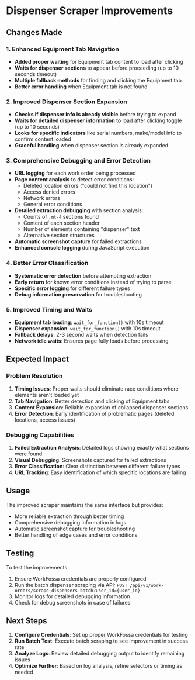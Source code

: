 # Dispenser Scraper Improvements

## Changes Made

### 1. Enhanced Equipment Tab Navigation
- **Added proper waiting** for Equipment tab content to load after clicking
- **Waits for dispenser sections** to appear before proceeding (up to 10 seconds timeout)
- **Multiple fallback methods** for finding and clicking the Equipment tab
- **Better error handling** when Equipment tab is not found

### 2. Improved Dispenser Section Expansion  
- **Checks if dispenser info is already visible** before trying to expand
- **Waits for detailed dispenser information** to load after clicking toggle (up to 10 seconds)
- **Looks for specific indicators** like serial numbers, make/model info to confirm content loaded
- **Graceful handling** when dispenser section is already expanded

### 3. Comprehensive Debugging and Error Detection
- **URL logging** for each work order being processed
- **Page content analysis** to detect error conditions:
  - Deleted location errors ("could not find this location")
  - Access denied errors
  - Network errors  
  - General error conditions
- **Detailed extraction debugging** with section analysis:
  - Counts of `.mt-4` sections found
  - Content of each section header
  - Number of elements containing "dispenser" text
  - Alternative section structures
- **Automatic screenshot capture** for failed extractions
- **Enhanced console logging** during JavaScript execution

### 4. Better Error Classification
- **Systematic error detection** before attempting extraction
- **Early return** for known error conditions instead of trying to parse
- **Specific error logging** for different failure types
- **Debug information preservation** for troubleshooting

### 5. Improved Timing and Waits
- **Equipment tab loading**: `wait_for_function()` with 10s timeout
- **Dispenser expansion**: `wait_for_function()` with 10s timeout  
- **Fallback delays**: 2-3 second waits when detection fails
- **Network idle waits**: Ensures page fully loads before processing

## Expected Impact

### Problem Resolution
1. **Timing Issues**: Proper waits should eliminate race conditions where elements aren't loaded yet
2. **Tab Navigation**: Better detection and clicking of Equipment tabs
3. **Content Expansion**: Reliable expansion of collapsed dispenser sections
4. **Error Detection**: Early identification of problematic pages (deleted locations, access issues)

### Debugging Capabilities
1. **Failed Extraction Analysis**: Detailed logs showing exactly what sections were found
2. **Visual Debugging**: Screenshots captured for failed extractions
3. **Error Classification**: Clear distinction between different failure types
4. **URL Tracking**: Easy identification of which specific locations are failing

## Usage

The improved scraper maintains the same interface but provides:
- More reliable extraction through better timing
- Comprehensive debugging information in logs
- Automatic screenshot capture for troubleshooting
- Better handling of edge cases and error conditions

## Testing

To test the improvements:
1. Ensure WorkFossa credentials are properly configured
2. Run the batch dispenser scraping via API: `POST /api/v1/work-orders/scrape-dispensers-batch?user_id={user_id}`
3. Monitor logs for detailed debugging information
4. Check for debug screenshots in case of failures

## Next Steps

1. **Configure Credentials**: Set up proper WorkFossa credentials for testing
2. **Run Batch Test**: Execute batch scraping to see improvement in success rate
3. **Analyze Logs**: Review detailed debugging output to identify remaining issues
4. **Optimize Further**: Based on log analysis, refine selectors or timing as needed